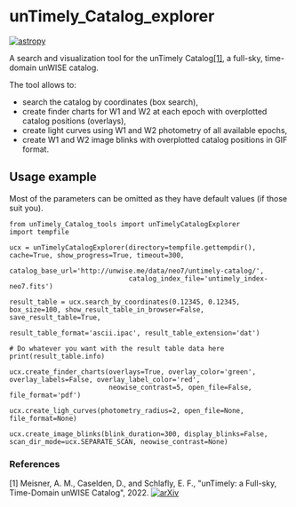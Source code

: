 # unTimely_Catalog_explorer

[![astropy](http://img.shields.io/badge/powered%20by-AstroPy-orange.svg?style=flat)](http://www.astropy.org/)

A search and visualization tool for the unTimely Catalog[[1]](#1), a full-sky, time-domain unWISE catalog.

The tool allows to:
- search the catalog by coordinates (box search),
- create finder charts for W1 and W2 at each epoch with overplotted catalog positions (overlays),
- create light curves using W1 and W2 photometry of all available epochs,
- create W1 and W2 image blinks with overplotted catalog positions in GIF format.

## Usage example

Most of the parameters can be omitted as they have default values (if those suit you).

```
from unTimely_Catalog_tools import unTimelyCatalogExplorer
import tempfile

ucx = unTimelyCatalogExplorer(directory=tempfile.gettempdir(), cache=True, show_progress=True, timeout=300,
                              catalog_base_url='http://unwise.me/data/neo7/untimely-catalog/',
                              catalog_index_file='untimely_index-neo7.fits')

result_table = ucx.search_by_coordinates(0.12345, 0.12345, box_size=100, show_result_table_in_browser=False, save_result_table=True,
                                         result_table_format='ascii.ipac', result_table_extension='dat')

# Do whatever you want with the result table data here
print(result_table.info)

ucx.create_finder_charts(overlays=True, overlay_color='green', overlay_labels=False, overlay_label_color='red',
                         neowise_contrast=5, open_file=False, file_format='pdf')

ucx.create_ligh_curves(photometry_radius=2, open_file=None, file_format=None)

ucx.create_image_blinks(blink_duration=300, display_blinks=False, scan_dir_mode=ucx.SEPARATE_SCAN, neowise_contrast=None)
```

### References
<a id="1">[1]</a> Meisner, A. M., Caselden, D., and Schlafly, E. F., "unTimely: a Full-sky, Time-Domain unWISE Catalog", 2022. [![arXiv](https://img.shields.io/badge/arXiv-1234.56789-b31b1b.svg)](https://arxiv.org/abs/2209.14327)
